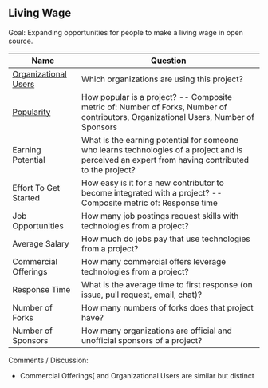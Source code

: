 ## Living Wage

Goal: Expanding opportunities for people to make a living wage in open source.

| Name                       | Question                                                                                                                                          |
|----------------------------|---------------------------------------------------------------------------------------------------------------------------------------------------|
| [Organizational Users][l1] | Which organizations are using this project?                                                                                                       |
| [Popularity][l2]           | How popular is a project? -- Composite metric of: Number of Forks, Number of contributors, Organizational Users, Number of Sponsors               |
| Earning Potential          | What is the earning potential for someone who learns technologies of a project and is perceived an expert from having contributed to the project? |
| Effort To Get Started      | How easy is it for a new contributor to become integrated with a project? -- Composite metric of: Response time                                   |
| Job Opportunities          | How many job postings request skills with technologies from a project?                                                                            |
| Average Salary             | How much do jobs pay that use technologies from a project?                                                                                        |
| Commercial Offerings       | How many commercial offers leverage technologies from a project?                                                                                  |
| Response Time              | What is the average time to first response (on issue, pull request, email, chat)?                                                                 |
| Number of Forks            | How many numbers of forks does that project have?                                                                                                 |
| Number of Sponsors         | How many organizations are official and unofficial sponsors of a project?                                                                         |

[l1]: https://github.com/chaoss/wg-value/blob/master/focus-areas/living-wage/org_users.md
[l2]: https://github.com/chaoss/wg-value/blob/master/focus-areas/living-wage/project_popularity.md

Comments / Discussion:

*   Commercial Offerings[ and Organizational Users are  similar but distinct
